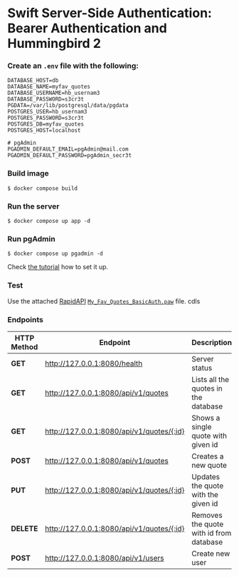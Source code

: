 # Swift Server-Side Authentication: Bearer Authentication and Hummingbird 2


### Create an `.env` file with the following:

```
DATABASE_HOST=db
DATABASE_NAME=myfav_quotes
DATABASE_USERNAME=hb_usernam3
DATABASE_PASSWORD=s3cr3t
PGDATA=/var/lib/postgresql/data/pgdata
POSTGRES_USER=hb_usernam3
POSTGRES_PASSWORD=s3cr3t
POSTGRES_DB=myfav_quotes
POSTGRES_HOST=localhost

# pgAdmin
PGADMIN_DEFAULT_EMAIL=pgAdmin@mail.com
PGADMIN_DEFAULT_PASSWORD=pgAdmin_secr3t
```

### Build image
```
$ docker compose build
```

### Run the server

```
$ docker compose up app -d
```

### Run pgAdmin

```
$ docker compose up pgadmin -d
```
Check [the tutorial](https://medium.com/@kicsipixel/install-pgadmin-with-postgresql-database-using-docker-ded3e2dfbe3b) how to set it up.

### Test
Use the attached [RapidAPI](https://paw.cloud)  [`My_Fav_Quotes_BasicAuth.paw`](My_Fav_Quotes_BasicAuth.paw) file.
cdls
### Endpoints

 HTTP Method | Endpoint                                 | Description                             |
| -----------| ---------------------------------------- | --------------------------------------- |
| __GET__    | http://127.0.0.1:8080/health             | Server status                           |
| __GET__    | http://127.0.0.1:8080/api/v1/quotes      | Lists all the quotes in the database    |
|__GET__     |http://127.0.0.1:8080/api/v1/quotes/{:id} | Shows a single quote with given id      |
| __POST__   |http://127.0.0.1:8080/api/v1/quotes       | Creates a new quote                     |
|__PUT__     |http://127.0.0.1:8080/api/v1/quotes/{:id} | Updates the quote with the given id     |
|__DELETE__  |http://127.0.0.1:8080/api/v1/quotes/{:id} | Removes the quote with id from database |
|__POST__ | http://127.0.0.1:8080/api/v1/users | Create new user |

